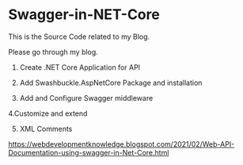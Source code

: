 # Swagger-in-NET-Core

This is the Source Code related to my Blog.

Please go through my blog.

1. Create .NET Core Application for API

2. Add Swashbuckle.AspNetCore Package and installation

3. Add and Configure Swagger middleware

4.Customize and extend

5. XML Comments

https://webdevelopmentknowledge.blogspot.com/2021/02/Web-API-Documentation-using-swagger-in-Net-Core.html
